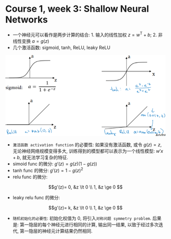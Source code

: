 # Course 1, week 3: Shallow Neural Networks

* 一个神经元可以看作是两步计算的结合: 1. 输入的线性加权 $z=w^ \mathrm{T} + b$; 2. 非线性变换 $a=g(z)$
* 几个激活函数: sigmoid, tanh, ReLU, leaky ReLU

![img/sigmoid_tanh_relu_leaky-relu.png](img/sigmoid_tanh_relu_leaky-relu.png)

* `激活函数 activation function` 的必要性: 如果没有激活函数, 或令 $g(z)=z$, 无论神经网络规模变得多大, 训练得到的模型都可以表示为一个线性模型: $w'x + b$, 就无法学习复杂的特征.
* simoid func 的微分: $g'(z) = g(z)(1 - g(z))$
* tanh func 的微分: $g'(z) = 1 - g(z)^2$
* relu func 的微分:

$$g'(z)=
0, &z \lt 0 \\
1, &z \ge 0
$$

* leaky relu func 的微分:

$$g'(z)=
k, &z \lt 0 \\
1, &z \ge 0
$$

* `随机初始化的必要性`: 初始化权值为 0, 将引入`对称问题 symmetry problem`. 后果是: 第一隐层的每个神经元进行相同的计算, 输出同一结果, 以致于经过多次迭代, 第一隐层的神经元计算结果仍然相同.
